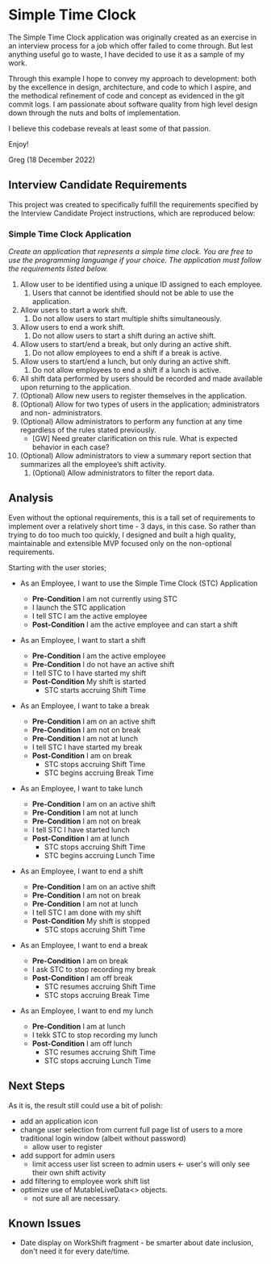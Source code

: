# Simple Time Clock

The Simple Time Clock application was originally created as an exercise in an interview process for a job which offer failed to come through.
But lest anything useful go to waste, I have decided to use it as a sample of my work. 

Through this example I hope to convey my approach to development: both by the excellence in design, architecture,
and code to which I aspire, and the methodical refinement of code and concept as evidenced in the git commit logs.
I am passionate about software quality from high level design down through the nuts and bolts of implementation.

I believe this codebase reveals at least some of that passion.

Enjoy!

Greg (18 December 2022)

## Interview Candidate Requirements
This project was created to specifically fulfill the requirements specified by the Interview Candidate Project instructions, which are reproduced below:

### Simple Time Clock Application
_Create an application that represents a simple time clock. You are free to use the programming languange if your choice.
The application must follow the requirements listed below._

1. Allow user to be identified using a unique ID assigned to each employee.
    1. Users that cannot be identified should not be able to use the application.
1. Allow users to start a work shift.
    1. Do not allow users to start multiple shifts simultaneously.
1. Allow users to end a work shift.
    1. Do not allow users to start a shift during an active shift.
1. Allow users to start/end a break, but only during an active shift. 
    1. Do not allow employees to end a shift if a break is active.
1. Allow users to start/end a lunch, but only during an active shift.
    1. Do not allow employees to end a shift if a lunch is active.
1. All shift data performed by users should be recorded and made available upon returning to the application.
1. (Optional) Allow new users to register themselves in the application.
1. (Optional) Allow for two types of users in the application; administrators and non-
administrators.
1. (Optional) Allow administrators to perform any function at any time regardless of the rules
stated previously.
    - [GW] Need greater clarification on this rule. What is expected behavior in each case?
1. (Optional) Allow administrators to view a summary report section that summarizes all the
employee’s shift activity.
    1. (Optional) Allow administrators to filter the report data.

## Analysis

Even without the optional requirements, this is a tall set of requirements to implement over a relatively short time - 3 days, in this case. So rather than trying to do too much too quickly, I designed and built a high quality, maintainable and extensible MVP focused only on the non-optional requirements.

Starting with the user stories;

- As an Employee, I want to use the Simple Time Clock (STC) Application
    - **Pre-Condition** I am not currently using STC 
    - I launch the STC application
    - I tell STC I am the active employee
    - **Post-Condition** I am the active employee and can start a shift

- As an Employee, I want to start a shift
    - **Pre-Condition** I am the active employee 
    - **Pre-Condition** I do not have an active shift
    - I tell STC to I have started my shift
    - **Post-Condition** My shift is started
        - STC starts accruing Shift Time

- As an Employee, I want to take a break
    - **Pre-Condition** I am on an active shift
    - **Pre-Condition** I am not on break
    - **Pre-Condition** I am not at lunch
    - I tell STC I have started my break
    - **Post-Condition** I am on break
        - STC stops accruing Shift Time
        - STC begins accruing Break Time  

- As an Employee, I want to take lunch
    - **Pre-Condition** I am on an active shift
    - **Pre-Condition** I am not at lunch
    - **Pre-Condition** I am not on break
    - I tell STC I have started lunch
    - **Post-Condition** I am at lunch
        - STC stops accruing Shift Time
        - STC begins accruing Lunch Time  

- As an Employee, I want to end a shift
    - **Pre-Condition** I am on an active shift
    - **Pre-Condition** I am not on break
    - **Pre-Condition** I am not at lunch
    - I tell STC I am done with my shift
    - **Post-Condition** My shift is stopped
        - STC stops accruing Shift Time

- As an Employee, I want to end a break
    - **Pre-Condition** I am on break
    - I ask STC to stop recording my break
    - **Post-Condition** I am off break
        - STC resumes accruing Shift Time
        - STC stops accruing Break Time  

- As an Employee, I want to end my lunch
    - **Pre-Condition** I am at lunch
    - I tekk STC to stop recording my lunch
    - **Post-Condition** I am off lunch
        - STC resumes accruing Shift Time
        - STC stops accruing Lunch Time  


## Next Steps
As it is, the result still could use a bit of polish:

- add an application icon
- change user selection from current full page list of users to a more traditional login window (albeit without password)
    - allow user to register
- add support for admin users 
    - limit access user list screen to admin users <- user's will only see their own shift activity
- add filtering to employee work shift list
- optimize use of MutableLiveData<> objects. 
    - not sure all are necessary.

## Known Issues
- Date display on WorkShift fragment - be smarter about date inclusion, don't need it for every date/time.
